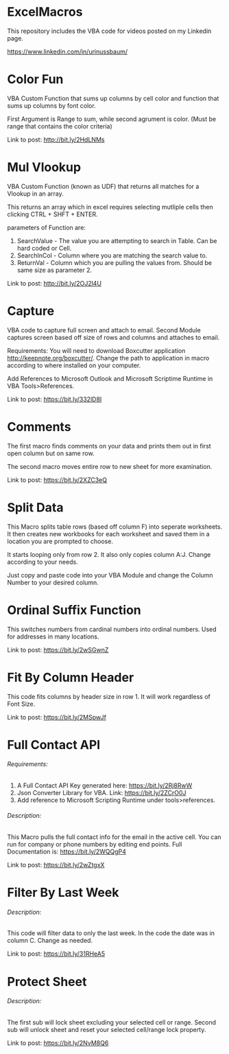 # ExcelMacros
This repository includes the VBA code for videos posted on my Linkedin page. 

https://www.linkedin.com/in/urinussbaum/

# Color Fun

VBA Custom Function that sums up columns by cell color and function that sums up columns by font color.

First Argument is Range to sum, while second agrument is color. (Must be range that contains the color criteria)

Link to post: http://bit.ly/2HdLNMs

# Mul Vlookup
VBA Custom Function (known as UDF) that returns all matches for a Vlookup in an array.

This returns an array which in excel requires selecting mutliple cells then clicking CTRL + SHFT + ENTER.

parameters of Function are:
1. SearchValue - The value you are attempting to search in Table. Can be hard coded or Cell.
2. SearchInCol - Column where you are matching the search value to.
3. ReturnVal - Column which you are pulling the values from. Should be same size as parameter 2. 

Link to post: http://bit.ly/2OJ2l4U

# Capture
VBA code to capture full screen and attach to email. 
Second Module captures screen based off size of rows and columns and attaches to email. 

Requirements:
You will need to download Boxcutter application http://keepnote.org/boxcutter/. 
Change the path to application in macro according to where installed on your computer. 

Add References to Microsoft Outlook and Microsoft Scriptime Runtime in VBA Tools>References. 

Link to post: https://bit.ly/332lD8I

# Comments

The first macro finds comments on your data and prints them out in first open column but on same row.

The second macro moves entire row to new sheet for more examination. 

Link to post: https://bit.ly/2XZC3eQ

# Split Data

This Macro splits table rows (based off column F) into seperate worksheets. 
It then creates new workbooks for each worksheet and saved them in a location you are prompted to choose. 

It starts looping only from row 2. It also only copies column A:J. Change according to your needs. 

Just copy and paste code into your VBA Module and change the Column Number to your desired column.

# Ordinal Suffix Function

This switches numbers from cardinal numbers into ordinal numbers. Used for addresses in many locations. 

Link to post: https://bit.ly/2wSGwnZ

# Fit By Column Header

This code fits columns by header size in row 1. It will work regardless of Font Size. 

Link to post: https://bit.ly/2MSpwJf

# Full Contact API

###### Requirements:

1. A Full Contact API Key generated here: https://bit.ly/2Rj8RwW
2. Json Converter Library for VBA. Link: https://bit.ly/2ZCrO0J
3. Add reference to Microsoft Scripting Runtime under tools>references.

###### Description:

This Macro pulls the full contact info for the email in the active cell.
You can run for company or phone numbers by editing end points.
Full Documentation is: https://bit.ly/2WQQgP4

Link to post: https://bit.ly/2wZtgxX

# Filter By Last Week

###### Description:
This code will filter data to only the last week. In the code the date was in column C. Change as needed.

Link to post: https://bit.ly/31RHeA5

# Protect Sheet

###### Description:
The first sub will lock sheet excluding your selected cell or range. Second sub will unlock sheet and reset your selected cell/range lock property.

Link to post: https://bit.ly/2NvM8Q6

